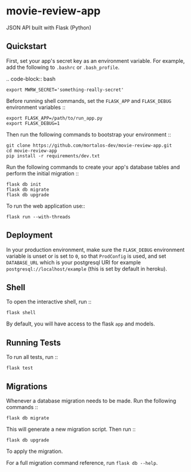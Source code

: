 # movie-review-app
JSON API built with Flask (Python) 

Quickstart
----------

First, set your app's secret key as an environment variable. For example,
add the following to ``.bashrc`` or ``.bash_profile``.

.. code-block:: bash

    export MWRW_SECRET='something-really-secret'

Before running shell commands, set the ``FLASK_APP`` and ``FLASK_DEBUG``
environment variables ::

    export FLASK_APP=/path/to/run_app.py
    export FLASK_DEBUG=1

Then run the following commands to bootstrap your environment ::

    git clone https://github.com/mortalos-dev/movie-review-app.git
    cd movie-review-app
    pip install -r requirements/dev.txt


Run the following commands to create your app's
database tables and perform the initial migration ::

    flask db init
    flask db migrate
    flask db upgrade

To run the web application use::

    flask run --with-threads


Deployment
----------

In your production environment, make sure the ``FLASK_DEBUG`` environment
variable is unset or is set to ``0``, so that ``ProdConfig`` is used, and
set ``DATABASE_URL`` which is your postgresql URI for example
``postgresql://localhost/example`` (this is set by default in heroku).


Shell
-----

To open the interactive shell, run ::

    flask shell

By default, you will have access to the flask ``app`` and models.


Running Tests
-------------

To run all tests, run ::

    flask test


Migrations
----------

Whenever a database migration needs to be made. Run the following commands ::

    flask db migrate

This will generate a new migration script. Then run ::

    flask db upgrade

To apply the migration.

For a full migration command reference, run ``flask db --help``.
